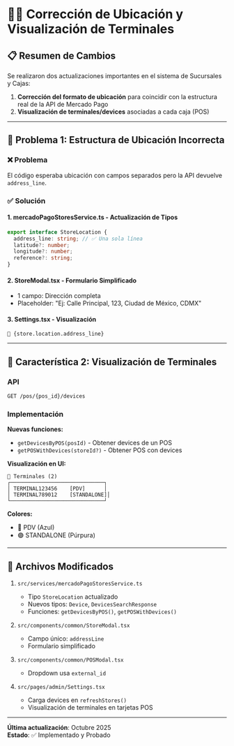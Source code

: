 # 🏪📱 Corrección de Ubicación y Visualización de Terminales

## 📋 Resumen de Cambios

Se realizaron dos actualizaciones importantes en el sistema de Sucursales y Cajas:

1. **Corrección del formato de ubicación** para coincidir con la estructura real de la API de Mercado Pago
2. **Visualización de terminales/devices** asociadas a cada caja (POS)

---

## 🔧 Problema 1: Estructura de Ubicación Incorrecta

### ❌ Problema

El código esperaba ubicación con campos separados pero la API devuelve `address_line`.

### ✅ Solución

#### 1. **mercadoPagoStoresService.ts** - Actualización de Tipos

```typescript
export interface StoreLocation {
  address_line: string; // ✅ Una sola línea
  latitude?: number;
  longitude?: number;
  reference?: string;
}
```

#### 2. **StoreModal.tsx** - Formulario Simplificado

- 1 campo: Dirección completa
- Placeholder: "Ej: Calle Principal, 123, Ciudad de México, CDMX"

#### 3. **Settings.tsx** - Visualización

```tsx
📍 {store.location.address_line}
```

---

## 📱 Característica 2: Visualización de Terminales

### API

```bash
GET /pos/{pos_id}/devices
```

### Implementación

**Nuevas funciones:**
- `getDevicesByPOS(posId)` - Obtener devices de un POS
- `getPOSWithDevices(storeId?)` - Obtener POS con devices

**Visualización en UI:**
```
📱 Terminales (2)
┌──────────────────────────────┐
│ TERMINAL123456    [PDV]      │
│ TERMINAL789012    [STANDALONE]│
└──────────────────────────────┘
```

**Colores:**
- 🔵 PDV (Azul)
- 🟣 STANDALONE (Púrpura)

---

## 📝 Archivos Modificados

1. `src/services/mercadoPagoStoresService.ts`
   - Tipo `StoreLocation` actualizado
   - Nuevos tipos: `Device`, `DevicesSearchResponse`
   - Funciones: `getDevicesByPOS()`, `getPOSWithDevices()`

2. `src/components/common/StoreModal.tsx`
   - Campo único: `addressLine`
   - Formulario simplificado

3. `src/components/common/POSModal.tsx`
   - Dropdown usa `external_id`

4. `src/pages/admin/Settings.tsx`
   - Carga devices en `refreshStores()`
   - Visualización de terminales en tarjetas POS

---

**Última actualización**: Octubre 2025  
**Estado**: ✅ Implementado y Probado

